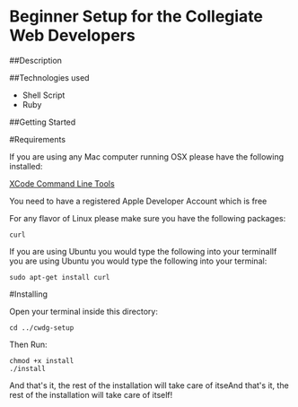 Beginner Setup for the Collegiate Web Developers
==========

##Description

##Technologies used

* Shell Script
* Ruby

##Getting Started

#Requirements

If you are using any Mac computer running OSX please have the following installed:

  [XCode Command Line Tools](http://developer.apple.com/downloads/)

You need to have a registered Apple Developer Account which is free

For any flavor of Linux please make sure you have the following packages:

    curl

If you are using Ubuntu you would type the following into your terminalIf you are using Ubuntu you would type the following into your terminal:
  
    sudo apt-get install curl

#Installing

Open your terminal inside this directory:
    
    cd ../cwdg-setup

Then Run:

    chmod +x install    
    ./install

And that's it, the rest of the installation will take care of itseAnd that's it, the rest of the installation will take care of itself!
